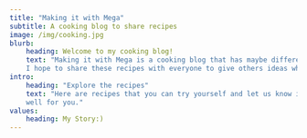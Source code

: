 ```yaml
---
title: "Making it with Mega"
subtitle: A cooking blog to share recipes
image: /img/cooking.jpg
blurb:
    heading: Welcome to my cooking blog!
    text: "Making it with Mega is a cooking blog that has maybe different recipes.
    I hope to share these recipes with everyone to give others ideas when cooking."
intro:
    heading: "Explore the recipes"
    text: "Here are recipes that you can try yourself and let us know if it worked
    well for you."
values:
    heading: My Story:)
---
```

